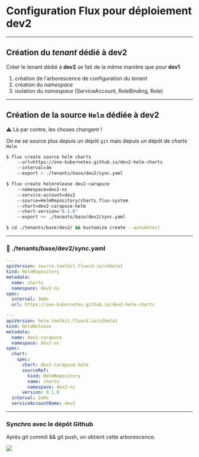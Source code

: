 # Configuration Flux pour déploiement **dev2**

----

## Création du _tenant_ dédié à **dev2**

Créer le tenant dédié à **dev2** se fait de la même manière que pour **dev1**

1. création de l'arborescence de configuration du _tenant_
2. création du _namespace_
3. isolation du _namespace_ (ServiceAccount, RoleBinding, Role)

----

## Création de la source `Helm` dédiée à **dev2**

⚠️ Là par contre, les choses changent !

On ne se source plus depuis un dépôt `git` mais depuis un dépôt de _charts_ `Helm`

```bash [1-4|6-12][14]
$ flux create source helm charts
    --url=https://one-kubernetes.github.io/dev2-helm-charts
    --interval=3m
    --export > ./tenants/base/dev2/sync.yaml

$ flux create helmrelease dev2-carapuce
    --namespace=dev2-ns
    --service-account=dev2
    --source=HelmRepository/charts.flux-system
    --chart=dev2-carapuce-helm
    --chart-version="0.1.0"
    --export >> ./tenants/base/dev2/sync.yaml

$ cd ./tenants/base/dev2/ && kustomize create --autodetect
```

----

### 📄 ./tenants/base/dev2/sync.yaml

```yaml [1-9|11-16|17-27]
---
apiVersion: source.toolkit.fluxcd.io/v1beta1
kind: HelmRepository
metadata:
  name: charts
  namespace: dev2-ns
spec:
  interval: 3m0s
  url: https://one-kubernetes.github.io/dev2-helm-charts

---
apiVersion: helm.toolkit.fluxcd.io/v2beta1
kind: HelmRelease
metadata:
  name: dev2-carapuce
  namespace: dev2-ns
spec:
  chart:
    spec:
      chart: dev2-carapuce-helm
      sourceRef:
        kind: HelmRepository
        name: charts
        namespace: dev2-ns
      version: 0.1.0
  interval: 1m0s
  serviceAccountName: dev2
```

----

### Synchro avec le dépôt Github

Après git commit && git push, on obtient cette arborescence.

<img class="r-stretch" src="images/dev2_config_files.jpg">
